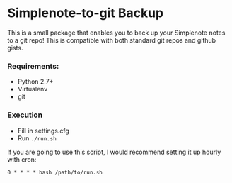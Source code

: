 # Simplenote-to-git Backup

This is a small package that enables you to back up your Simplenote notes to a git repo!  This is compatible with both standard git repos and github gists.

### Requirements:

- Python 2.7+
- Virtualenv
- git

### Execution
 - Fill in settings.cfg
 - Run `./run.sh`

If you are going to use this script, I would recommend setting it up hourly with cron:

    0 * * * * bash /path/to/run.sh
